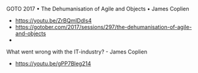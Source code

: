 GOTO 2017 • The Dehumanisation of Agile and Objects • James Coplien
* https://youtu.be/ZrBQmIDdls4
* https://gotober.com/2017/sessions/297/the-dehumanisation-of-agile-and-objects
* 

What went wrong with the IT-industry? - James Coplien
* https://youtu.be/gPP7Bleg214
